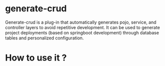 # generate-crud
Generate-crud is a plug-in that automatically generates pojo, service, and controller layers to avoid repetitive development. It can be used to generate project deployments (based on springboot development) through database tables and personalized configuration.
<H1>How to use it ?</H1>
